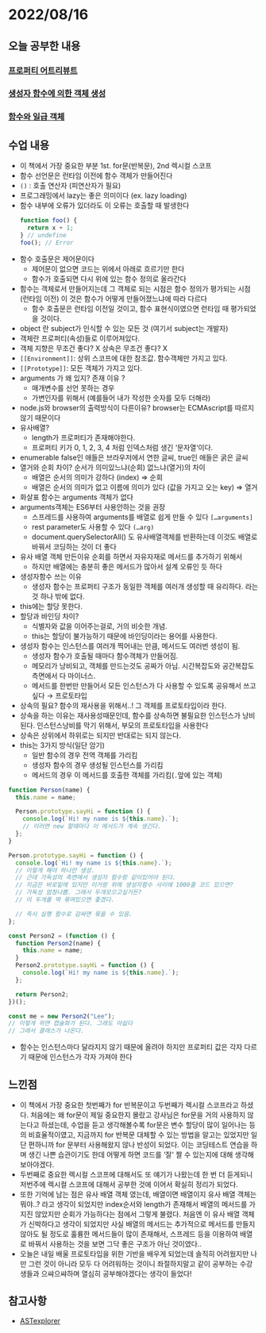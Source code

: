 # 2022/08/16

## 오늘 공부한 내용

### [프로퍼티 어트리뷰트](https://github.com/SleeplessN/TIL/blob/main/Javascript/Javascript%20DeepDive/16%EC%9E%A5%20%ED%94%84%EB%A1%9C%ED%8D%BC%ED%8B%B0%20%EC%96%B4%ED%8A%B8%EB%A6%AC%EB%B7%B0%ED%8A%B8.md)

### [생성자 함수에 의한 객체 생성](https://github.com/SleeplessN/TIL/blob/main/Javascript/Javascript%20DeepDive/17%EC%9E%A5%20%EC%83%9D%EC%84%B1%EC%9E%90%20%ED%95%A8%EC%88%98%EC%97%90%20%EC%9D%98%ED%95%9C%20%EA%B0%9D%EC%B2%B4%20%EC%83%9D%EC%84%B1.md)

### [함수와 일급 객체](https://github.com/SleeplessN/TIL/blob/main/Javascript/Javascript%20DeepDive/18%EC%9E%A5%20%ED%95%A8%EC%88%98%EC%99%80%20%EC%9D%BC%EA%B8%89%20%EA%B0%9D%EC%B2%B4.md)

## 수업 내용

- 이 책에서 가장 중요한 부분 1st. for문(반복문), 2nd 렉시컬 스코프
- 함수 선언문은 런타임 이전에 함수 객체가 만들어진다
- `()` : 호출 연산자 (피연산자가 필요)
- 프로그래밍에서 lazy는 좋은 의미이다 (ex. lazy loading)
- 함수 내부에 오류가 있더라도 이 오류는 호출할 때 발생한다
  ```jsx
  function foo() {
    return x + 1;
  } // undefine
  foo(); // Error
  ```
- 함수 호출문은 제어문이다
  - 제어문이 없으면 코드는 위에서 아래로 흐르기만 한다
  - 함수가 호출되면 다시 위에 있는 함수 정의로 올라간다
- 함수는 객체로서 만들어지는데 그 객체로 되는 시점은 함수 정의가 평가되는 시점(런타임 이전) 이 것은 함수가 어떻게 만들어졌느냐에 따라 다르다
  - 함수 호출문은 런타임 이전일 것이고, 함수 표현식이였으면 런타임 때 평가되었을 것이다.
- object 란 subject가 인식할 수 있는 모든 것 (여기서 subject는 개발자)
- 객체란 프로퍼티(속성)들로 이루어져있다.
- 객체 지향은 무조건 좋다? X 상속은 무조건 좋다? X
- `[[Environment]]`: 상위 스코프에 대한 참조값. 함수객체만 가지고 있다.
- `[[Prototype]]`: 모든 객체가 가지고 있다.
- arguments 가 왜 있지? 존재 이유 ?
  - 매개변수를 선언 못하는 경우
  - 가변인자를 위해서 (예를들어 내가 작성한 숫자를 모두 더해라)
- node.js와 browser의 출력방식이 다른이유? browser는 ECMAscript를 따르지 않기 때문이다
- 유사배열?
  - length가 프로퍼티가 존재해야한다.
  - 프로퍼티 키가 0, 1, 2, 3, 4 처럼 인덱스처럼 생긴 ‘문자열‘이다.
- enumerable false인 애들은 브라우저에서 연한 글씨, true인 애들은 굵은 글씨
- 열거와 순회 차이? 순서가 의미있느냐(순회) 없느냐(열거)의 차이
  - 배열은 순서의 의미가 강하다 (index) ⇒ 순회
  - 배열은 순서의 의미가 없고 이름에 의미가 있다 (값을 가지고 오는 key) ⇒ 열거
- 화살표 함수는 arguments 객체가 없다
- arguments객체는 ES6부터 사용안하는 것을 권장
  - 스프레드를 사용하여 arguments를 배열로 쉽게 만들 수 있다 `[…arguments]`
  - rest parameter도 사용할 수 있다 `(…arg)`
  - document.querySelectorAll() 도 유사배열객체를 반환하는데 이것도 배열로 바꿔서 코딩하는 것이 더 좋다
- 유사 배열 객체 만든이유 순회를 하면서 자유자재로 메서드를 추가하기 위해서
  - 하지만 배열에는 충분히 좋은 메서드가 많아서 설계 오류인 듯 하다
- 생성자함수 쓰는 이유
  - 생성자 함수는 프로퍼티 구조가 동일한 객체를 여러개 생성할 때 유리하다. 라는 것 하나 밖에 없다.
- this에는 할당 못한다.
- 할당과 바인딩 차이?
  - 식별자와 값을 이어주는걸로, 거의 비슷한 개념.
  - this는 할당이 불가능하기 때문에 바인딩이라는 용어를 사용한다.
- 생성자 함수는 인스턴스를 여러개 찍어내는 만큼, 메서드도 여러번 생성이 됨.
  - 생성자 함수가 호출될 때마다 함수객체가 만들어짐.
  - 메모리가 낭비되고, 객체를 만드는것도 공짜가 아님. 시간복잡도와 공간복잡도 측면에서 다 마이너스.
  - 메서드를 한번만 만들어서 모든 인스턴스가 다 사용할 수 있도록 공유해서 쓰고싶다 → 프로토타입
- 상속의 필요? 함수의 재사용을 위해서..! 그 객체를 프로토타입이라 한다.
- 상속을 하는 이유는 재사용성때문인데, 함수를 상속하면 불필요한 인스턴스가 낭비된다. 인스턴스낭비를 막기 위해서, 부모의 프로토타입을 사용한다
- 상속은 상위에서 하위로는 되지만 반대로는 되지 않는다.
- this는 3가지 방식(일단 암기)
  - 일반 함수의 경우 전역 객체를 가리킴
  - 생성자 함수의 경우 생성될 인스턴스를 가리킴
  - 메서드의 경우 이 메서드를 호출한 객체를 가리킴(`.`앞에 있는 객체)

```jsx
function Person(name) {
  this.name = name;

  Person.prototype.sayHi = function () {
    console.log(`Hi! my name is ${this.name}.`);
    // 이러면 new 할때마다 이 메서드가 계속 생긴다.
  };
}

Person.prototype.sayHi = function () {
  console.log(`Hi! my name is ${this.name}.`);
  // 이렇게 해야 하나만 생성.
  // 근데 가독성의 측면에서 생성자 함수랑 같이있어야 된다.
  // 지금은 바로밑에 있지만 이거랑 위에 생성자함수 사이에 1000줄 코드 있으면?
  // 가독성 엄청나쁨. 그래서 두개모으고싶거든?
  // 이 두개를 딱 묶여있으면 좋겠다.

  // 즉시 실행 함수로 감싸면 묶을 수 있음.
};

const Person2 = (function () {
  function Person2(name) {
    this.name = name;
  }
  Person2.prototype.sayHi = function () {
    console.log(`Hi! my name is ${this.name}.`);
  };

  return Person2;
})();

const me = new Person2("Lee");
// 이렇게 하면 캡슐화가 된다. 그래도 아쉽다
// 그래서 클래스가 나온다.
```

- 함수는 인스턴스마다 달라지지 않기 때문에 올려야 하지만 프로퍼티 값은 각자 다르기 때문에 인스턴스가 각자 가져야 한다

## 느낀점

- 이 책에서 가장 중요한 첫번째가 for 반복문이고 두번째가 렉시컬 스코프라고 하셨다. 처음에는 왜 for문이 제일 중요한지 몰랐고 강사님은 for문을 거의 사용하지 않는다고 하셨는데, 수업을 듣고 생각해볼수록 for문은 변수 할당이 많이 일어나는 등의 비효율적이였고, 지금까지 for 반복문 대체할 수 있는 방법을 알고는 있었지만 일단 편하니까 for 문부터 사용해왔지 않나 반성이 되었다. 이는 코딩테스트 연습을 하며 생긴 나쁜 습관이기도 한데 어떻게 하면 코드를 ‘잘' 짤 수 있는지에 대해 생각해보아야겠다.
- 두번째로 중요한 렉시컬 스코프에 대해서도 또 얘기가 나왔는데 한 번 더 듣게되니 저번주에 렉시컬 스코프에 대해서 공부한 것에 이어서 확실히 정리가 되었다.
- 또한 기억에 남는 점은 유사 배열 객체 였는데, 배열이면 배열이지 유사 배열 객체는 뭐야..? 라고 생각이 되었지만 index순서와 length가 존재해서 배열의 메서드를 가지진 않았지만 순회가 가능하다는 점에서 그렇게 불렸다. 처음엔 이 유사 배열 객체가 신박하다고 생각이 되었지만 사실 배열의 메서드는 추가적으로 메서드를 만들지 않아도 될 정도로 훌륭한 메서드들이 많이 존재해서, 스프레드 등을 이용하여 배열로 바꿔서 사용하는 것을 보면 그닥 좋은 구조가 아닌 것이였다..
- 오늘은 내일 배울 프로토타입을 위한 기반을 배우게 되었는데 솔직히 어려웠지만 나만 그런 것이 아니라 모두 다 어려워하는 것이니 좌절하지말고 같이 공부하는 수강생들과 으쌰으쌰하며 열심히 공부해야겠다는 생각이 들었다!

## 참고사항

- [ASTexplorer](https://astexplorer.net/)
